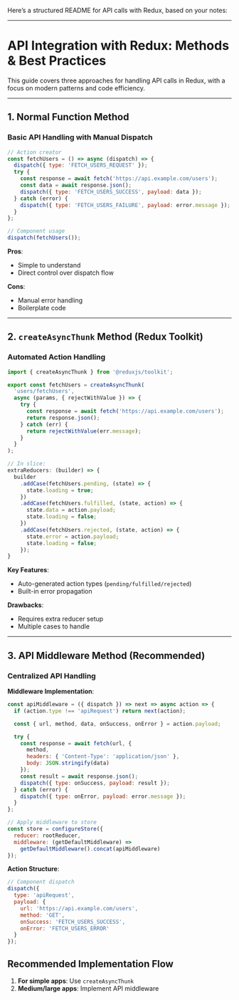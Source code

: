Here’s a structured README for API calls with Redux, based on your notes:

---

# API Integration with Redux: Methods & Best Practices

This guide covers three approaches for handling API calls in Redux, with a focus on modern patterns and code efficiency.

---

## 1. **Normal Function Method**
### Basic API Handling with Manual Dispatch
```javascript
// Action creator
const fetchUsers = () => async (dispatch) => {
  dispatch({ type: 'FETCH_USERS_REQUEST' });
  try {
    const response = await fetch('https://api.example.com/users');
    const data = await response.json();
    dispatch({ type: 'FETCH_USERS_SUCCESS', payload: data });
  } catch (error) {
    dispatch({ type: 'FETCH_USERS_FAILURE', payload: error.message });
  }
};

// Component usage
dispatch(fetchUsers());
```
**Pros**:  
- Simple to understand  
- Direct control over dispatch flow  

**Cons**:  
- Manual error handling  
- Boilerplate code  

---

## 2. **`createAsyncThunk` Method (Redux Toolkit)**
### Automated Action Handling
```javascript
import { createAsyncThunk } from '@reduxjs/toolkit';

export const fetchUsers = createAsyncThunk(
  'users/fetchUsers',
  async (params, { rejectWithValue }) => {
    try {
      const response = await fetch('https://api.example.com/users');
      return response.json();
    } catch (err) {
      return rejectWithValue(err.message);
    }
  }
);

// In slice:
extraReducers: (builder) => {
  builder
    .addCase(fetchUsers.pending, (state) => {
      state.loading = true;
    })
    .addCase(fetchUsers.fulfilled, (state, action) => {
      state.data = action.payload;
      state.loading = false;
    })
    .addCase(fetchUsers.rejected, (state, action) => {
      state.error = action.payload;
      state.loading = false;
    });
}
```
**Key Features**:  
- Auto-generated action types (`pending/fulfilled/rejected`)  
- Built-in error propagation  

**Drawbacks**:  
- Requires extra reducer setup  
- Multiple cases to handle  

---

## 3. **API Middleware Method (Recommended)**
### Centralized API Handling
**Middleware Implementation**:
```javascript
const apiMiddleware = ({ dispatch }) => next => async action => {
  if (action.type !== 'apiRequest') return next(action);

  const { url, method, data, onSuccess, onError } = action.payload;

  try {
    const response = await fetch(url, {
      method,
      headers: { 'Content-Type': 'application/json' },
      body: JSON.stringify(data)
    });
    const result = await response.json();
    dispatch({ type: onSuccess, payload: result });
  } catch (error) {
    dispatch({ type: onError, payload: error.message });
  }
};

// Apply middleware to store
const store = configureStore({
  reducer: rootReducer,
  middleware: (getDefaultMiddleware) => 
    getDefaultMiddleware().concat(apiMiddleware)
});
```

**Action Structure**:
```javascript
// Component dispatch
dispatch({
  type: 'apiRequest',
  payload: {
    url: 'https://api.example.com/users',
    method: 'GET',
    onSuccess: 'FETCH_USERS_SUCCESS',
    onError: 'FETCH_USERS_ERROR'
  }
});
```



## Recommended Implementation Flow
1. **For simple apps**: Use `createAsyncThunk`  
2. **Medium/large apps**: Implement API middleware  




